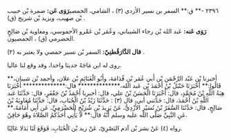 ٢٣٩٦ -** ق:** السفر بن نسير الأزدي (٣) ، الشامي، الحمصي**رَوَى عَن:** ضمرة بْن حبيب بْن صهيب، ويزيد بْن شريح (ق) .

**رَوَى عَنه:** عَبد الله بْن رجاء الشيباني، وعُمَر بْن عَمْرو الأحموسي، ومعاوية بْن صَالِحٍ الحضرمي (ق) ، الحمصيون.

**قال الدَّارَقُطنِيّ:** السفر بْن نسير حمصي ولا يعتبر به (٢) .

روى له ابن مَاجَهْ حديثا واحدا، وقد وقع لنا عاليا.

أخبرنا بْن عَبْد الرَّحْمَنِ بْن أَبي عُمَر بْنِ قُدَامَةَ، وأَبُو الْغَنَائِمِ بْن علان، وأحمد بْن شيبان،** قَالُوا:** أَخْبَرَنَا حَنْبَلُ بْنُ أَحْمَدَ بْن عَبد الله،************** قال:************** أَخْبَرَنَا هِبَةُ اللَّهِ بْنُ مُحَمَّدٍ، قال: أَخْبَرَنَا الْحَسَنُ بْنُ علي، قال: أخبرنا أَحْمَدُ بْنُ جَعْفَرٍ، قال: حَدَّثَنَا عَبد اللَّهِ بْنُ أَحْمَدَ، قال: حَدَّثني أبي، قال (٣) : حَدَّثَنَا زَيْدُ بْنُ الْحُبَابِ، قال: حَدَّثَنَا مُعَاوِيَةُ بْنُ صَالِحٍ، قال: حَدَّثَنَا السَّفَرُ بْنُ نُسَيْرٍ الأَزْدِيُّ، عَنْ يَزِيدَ بْنِ شُرَيْحٍ الْحَضْرَمِيِّ، عَن أَبِي أُمَامَةَ،** عَنِ النَّبِيِّ صَلَّى الله عليه وسلم أَنَّهُ قال:** لا يَأْتِي أَحَدُكُمُ الصَّلاةَ وهُوَ حَاقِنٌ.

رواه (٤) عَنْ بشر بْن آدم البَصْرِيّ، عَنْ زيد بْن الْحُبَابِ، فَوَقَعَ لَنَا بَدَلا عَالِيًا.